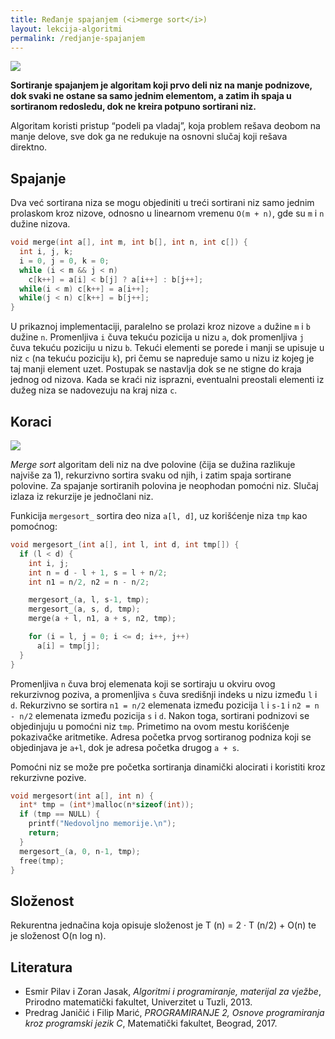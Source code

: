 ```yaml
---
title: Ređanje spajanjem (<i>merge sort</i>)
layout: lekcija-algoritmi
permalink: /redjanje-spajanjem
---
```


![](https://upload.wikimedia.org/wikipedia/commons/c/c5/Merge_sort_animation2.gif)

**Sortiranje spajanjem je algoritam koji prvo deli niz na manje podnizove, dok svaki ne ostane sa samo jednim elementom, a zatim ih spaja u sortiranom redosledu, dok ne kreira potpuno sortirani niz.**

Algoritam koristi pristup “podeli pa vladaj”, koja problem rešava deobom na manje delove, sve dok ga ne redukuje na osnovni slučaj koji rešava direktno. 

## Spajanje

Dva već sortirana niza se mogu objediniti u treći sortirani niz samo jednim prolaskom kroz nizove, odnosno u linearnom vremenu `O(m + n)`, gde su `m` i `n` dužine nizova.

```c
void merge(int a[], int m, int b[], int n, int c[]) {
  int i, j, k;
  i = 0, j = 0, k = 0;
  while (i < m && j < n)
    c[k++] = a[i] < b[j] ? a[i++] : b[j++];
  while(i < m) c[k++] = a[i++];
  while(j < n) c[k++] = b[j++];
}
```

U prikaznoj implementaciji, paralelno se prolazi kroz nizove `a` dužine `m` i `b` dužine `n`. Promenljiva `i` čuva tekuću pozicija u nizu `a`, dok promenljiva `j` čuva tekuću poziciju u nizu `b`. Tekući elementi se porede i manji se upisuje u niz `c` (na tekuću poziciju `k`), pri čemu se napreduje samo u nizu iz kojeg je taj manji element uzet. Postupak se nastavlja dok se ne stigne do kraja jednog od nizova. Kada se kraći niz isprazni, eventualni preostali elementi iz dužeg niza se nadovezuju na kraj niza `c`.

## Koraci

![](https://upload.wikimedia.org/wikipedia/commons/c/cc/Merge-sort-example-300px.gif)

*Merge sort* algoritam deli niz na dve polovine (čija se dužina razlikuje najviše za 1), rekurzivno sortira svaku od njih, i zatim spaja sortirane polovine. Za spajanje sortiranih polovina je neophodan pomoćni niz. Slučaj izlaza iz rekurzije je jednočlani niz. 

Funkicija `mergesort_` sortira deo niza `a[l, d]`, uz korišćenje niza `tmp` kao pomoćnog:

```c
void mergesort_(int a[], int l, int d, int tmp[]) {
  if (l < d) {
    int i, j;
    int n = d - l + 1, s = l + n/2;
    int n1 = n/2, n2 = n - n/2;

    mergesort_(a, l, s-1, tmp);
    mergesort_(a, s, d, tmp);
    merge(a + l, n1, a + s, n2, tmp);

    for (i = l, j = 0; i <= d; i++, j++)
      a[i] = tmp[j];
  }
}
```

Promenljiva `n` čuva broj elemenata koji se sortiraju u okviru ovog rekurzivnog poziva, a promenljiva `s` čuva središnji indeks u nizu između `l` i `d`. Rekurzivno se sortira `n1 = n/2` elemenata između pozicija `l` i `s-1` i `n2 = n - n/2` elemenata između pozicija `s` i `d`. Nakon toga, sortirani podnizovi se objedinjuju u pomoćni niz `tmp`. Primetimo na ovom mestu korišćenje pokazivačke aritmetike. Adresa početka prvog sortiranog podniza koji se objedinjava je `a+l`, dok je adresa početka drugog `a + s`.

Pomoćni niz se može pre početka sortiranja dinamički alocirati i koristiti kroz rekurzivne pozive.

```c
void mergesort(int a[], int n) {
  int* tmp = (int*)malloc(n*sizeof(int));
  if (tmp == NULL) {
    printf("Nedovoljno memorije.\n");
    return;
  }
  mergesort_(a, 0, n-1, tmp);
  free(tmp);
}
```

## Složenost

Rekurentna jednačina koja opisuje složenost je T (n) = 2 · T (n/2) + O(n) te je složenost O(n log n).

## Literatura

* Esmir Pilav i Zoran Jasak, *Algoritmi i programiranje, materijal za vježbe*, Prirodno matematički fakultet, Univerzitet u Tuzli, 2013.
* Predrag Janičić i Filip Marić, *PROGRAMIRANJE 2, Osnove programiranja kroz programski jezik C*, Matematički fakultet, Beograd, 2017.
